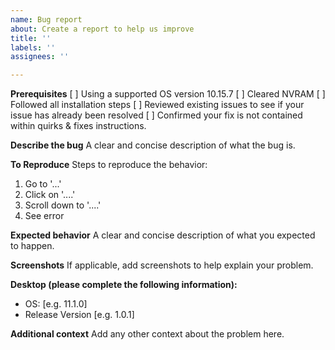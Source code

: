 ```yaml
---
name: Bug report
about: Create a report to help us improve
title: ''
labels: ''
assignees: ''

---
```


**Prerequisites**
[ ] Using a supported OS version 10.15.7
[ ] Cleared NVRAM
[ ] Followed all installation steps
[ ] Reviewed existing issues to see if your issue has already been resolved
[ ] Confirmed your fix is not contained within quirks & fixes instructions.

**Describe the bug**
A clear and concise description of what the bug is.

**To Reproduce**
Steps to reproduce the behavior:
1. Go to '...'
2. Click on '....'
3. Scroll down to '....'
4. See error

**Expected behavior**
A clear and concise description of what you expected to happen.

**Screenshots**
If applicable, add screenshots to help explain your problem.

**Desktop (please complete the following information):**
 - OS: [e.g. 11.1.0]
 - Release Version [e.g. 1.0.1]


**Additional context**
Add any other context about the problem here.
